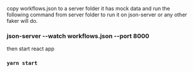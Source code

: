 copy workflows.json to a server folder
it has mock data and run the following command from server folder to run it on json-server or any other faker will do.
### json-server --watch workflows.json --port 8000

then start react app
### `yarn start`
